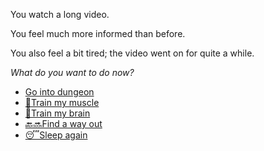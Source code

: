 You watch a long video.

You feel much more informed than before.

You also feel a bit tired; the video went on for quite a while.

*What do you want to do now?*

- [Go into dungeon](../1/1.md)
- [💪Train my muscle](0-1A.md)
- [📖Train my brain](0-1B.md)
- [🔙🔜Find a way out](../3/1.md)
- [😴Sleep again](../../../README.md)